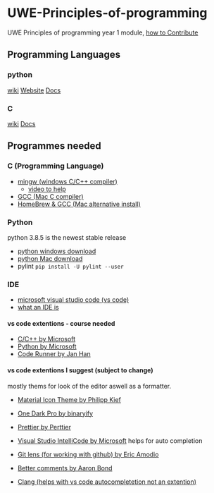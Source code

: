 # UWE-Principles-of-programming

UWE Principles of programming year 1 module, [how to Contribute](https://github.com/lukeJEdwards/UWE-Principles-of-programming/blob/main/CONTRIBUTING.md)

## Programming Languages

### python

[wiki](<https://en.wikipedia.org/wiki/Python_(programming_language)>)
[Website](https://www.python.org/)
[Docs](https://devdocs.io/python~3.8/)

### C

[wiki](<https://en.wikipedia.org/wiki/C_(programming_language)>)
[Docs](https://devdocs.io/c/)

## Programmes needed

### C (Programming Language)

- [mingw (windows C/C++ compiler)](https://osdn.net/projects/mingw/releases/)
  - [video to help](https://www.youtube.com/watch?v=guM4XS43m4I&ab_channel=LearningLad)
- [GCC (Mac C compiler)](https://www.cs.auckland.ac.nz/~paul/C/Mac/)
- [HomeBrew & GCC (Mac alternative install)](https://www.youtube.com/watch?v=0z-fCNNqfEg&ab_channel=ProgrammingwithDr.Hayes)

### Python

python 3.8.5 is the newest stable release

- [python windows download](https://www.python.org/downloads/windows/)
- [python Mac download](https://www.python.org/downloads/mac-osx/)
- pylint `pip install -U pylint --user`

### IDE

- [microsoft visual studio code (vs code)](https://code.visualstudio.com/download)
- [what an IDE is](https://www.codecademy.com/articles/what-is-an-ide)

#### vs code extentions - course needed

- [C/C++ by Microsoft](https://marketplace.visualstudio.com/items?itemName=ms-vscode.cpptools)
- [Python by Microsoft](https://marketplace.visualstudio.com/items?itemName=ms-python.python)
- [Code Runner by Jan Han](https://marketplace.visualstudio.com/items?itemName=formulahendry.code-runner)

#### vs code extentions I suggest (subject to change)

mostly thems for look of the editor aswell as a formatter.

- [Material Icon Theme by Philipp Kief](https://marketplace.visualstudio.com/items?itemName=PKief.material-icon-theme)
- [One Dark Pro by binaryify](https://marketplace.visualstudio.com/items?itemName=zhuangtongfa.Material-theme)
- [Prettier by Perttier](https://marketplace.visualstudio.com/items?itemName=esbenp.prettier-vscode)
- [Visual Studio IntelliCode by Microsoft](https://marketplace.visualstudio.com/items?itemName=VisualStudioExptTeam.vscodeintellicode) helps for auto completion
- [Git lens (for working with github) by Eric Amodio](https://marketplace.visualstudio.com/items?itemName=eamodio.gitlens)
- [Better comments by Aaron Bond](https://marketplace.visualstudio.com/items?itemName=aaron-bond.better-comments)

- [Clang (helps with vs code autocompletetion not an extention)](https://releases.llvm.org/3.7.0/LLVM-3.7.0-win64.exe)
